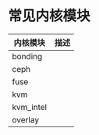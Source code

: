 # 常见内核模块

| 内核模块  | 描述 |
| --------- | ---- |
| bonding   |      |
| ceph      |      |
| fuse      |      |
| kvm       |      |
| kvm_intel |      |
| overlay   |      |
